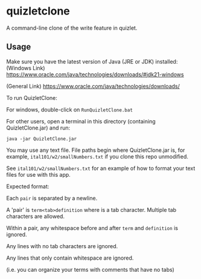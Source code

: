 ﻿# quizletclone
A command-line clone of the write feature in quizlet.

## Usage

Make sure you have the latest version of Java (JRE or JDK) installed:
(Windows Link)
https://www.oracle.com/java/technologies/downloads/#jdk21-windows

(General Link)
https://www.oracle.com/java/technologies/downloads/

To run QuizletClone:

For windows, double-click on `RunQuizletClone.bat`

For other users, open a terminal in this directory (containing QuizletClone.jar) and run:

`java -jar QuizletClone.jar`

You may use any text file. File paths begin where QuizletClone.jar is,
for example, `ital101/w2/smallNumbers.txt` if you clone this repo unmodified.

See `ital101/w2/smallNumbers.txt` for an example of how to format your text files for use with this app.

Expected format:

Each `pair` is separated by a newline.

A 'pair' is `term<tab>definition` where <tab> is a tab character. Multiple tab characters are allowed.

Within a pair, any whitespace before and after `term` and `definition` is ignored.

Any lines with no tab characters are ignored.

Any lines that only contain whitespace are ignored.

(i.e. you can organize your terms with comments that have no tabs)